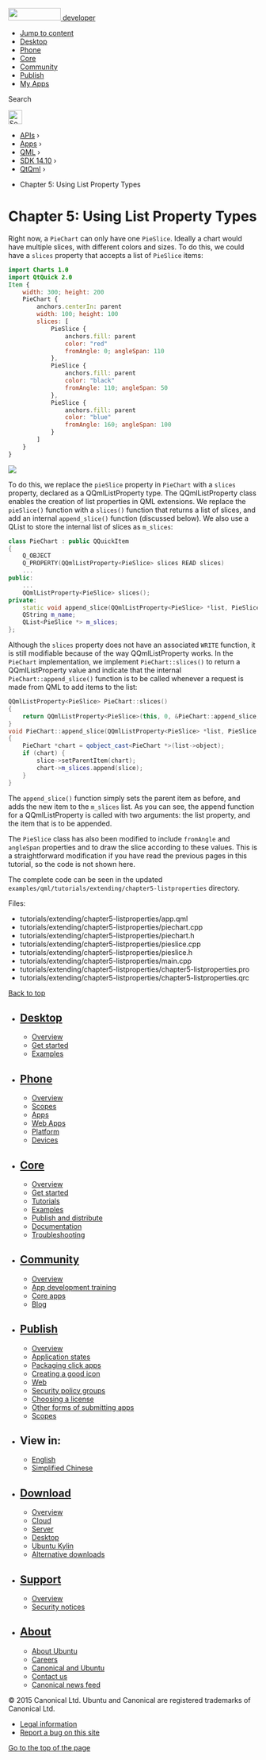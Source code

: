<a href="https://developer.ubuntu.com/" class="logo-ubuntu"><img src="https://developer.ubuntu.com/assets/sites/ubuntu/latest/u/img/logos/logo-ubuntu-orange.svg" width="106" height="25" /> <span>developer</span></a>

-   [Jump to content](index.html#main-content)
-   [Desktop](https://developer.ubuntu.com/en/desktop/)
-   [Phone](https://developer.ubuntu.com/en/phone/)
-   [Core](https://developer.ubuntu.com/core)
-   [Community](https://developer.ubuntu.com/en/community/)
-   [Publish](https://developer.ubuntu.com/en/publish/)
-   [My Apps](https://myapps.developer.ubuntu.com/)

Search

<img src="https://developer.ubuntu.com/assets/sites/ubuntu/latest/u/img/search-white.svg" alt="Search" height="28" />

-   [APIs](../../../../index.html) ›
-   [Apps](../../../index.html) ›
-   [QML](../../index.html) ›
-   <a href="../index.html" class="sub-nav-item">SDK 14.10</a> ›
-   <a href="../QtQml/index.html" class="sub-nav-item">QtQml</a> ›

<!-- -->

-   Chapter 5: Using List Property Types

Chapter 5: Using List Property Types
====================================

<span class="subtitle"></span>
<span id="details"></span>
Right now, a `PieChart` can only have one `PieSlice`. Ideally a chart would have multiple slices, with different colors and sizes. To do this, we could have a `slices` property that accepts a list of `PieSlice` items:

``` qml
import Charts 1.0
import QtQuick 2.0
Item {
    width: 300; height: 200
    PieChart {
        anchors.centerIn: parent
        width: 100; height: 100
        slices: [
            PieSlice {
                anchors.fill: parent
                color: "red"
                fromAngle: 0; angleSpan: 110
            },
            PieSlice {
                anchors.fill: parent
                color: "black"
                fromAngle: 110; angleSpan: 50
            },
            PieSlice {
                anchors.fill: parent
                color: "blue"
                fromAngle: 160; angleSpan: 100
            }
        ]
    }
}
```

![](https://developer.ubuntu.com/static/devportal_uploaded/c2613711-7649-4299-942e-9e5cebf58573-api/apps/qml/sdk-14.10/qtqml-tutorials-extending-chapter5-listproperties-example/images/extending-tutorial-chapter5.png)

To do this, we replace the `pieSlice` property in `PieChart` with a `slices` property, declared as a QQmlListProperty type. The QQmlListProperty class enables the creation of list properties in QML extensions. We replace the `pieSlice()` function with a `slices()` function that returns a list of slices, and add an internal `append_slice()` function (discussed below). We also use a QList to store the internal list of slices as `m_slices`:

``` cpp
class PieChart : public QQuickItem
{
    Q_OBJECT
    Q_PROPERTY(QQmlListProperty<PieSlice> slices READ slices)
    ...
public:
    ...
    QQmlListProperty<PieSlice> slices();
private:
    static void append_slice(QQmlListProperty<PieSlice> *list, PieSlice *slice);
    QString m_name;
    QList<PieSlice *> m_slices;
};
```

Although the `slices` property does not have an associated `WRITE` function, it is still modifiable because of the way QQmlListProperty works. In the `PieChart` implementation, we implement `PieChart::slices()` to return a QQmlListProperty value and indicate that the internal `PieChart::append_slice()` function is to be called whenever a request is made from QML to add items to the list:

``` cpp
QQmlListProperty<PieSlice> PieChart::slices()
{
    return QQmlListProperty<PieSlice>(this, 0, &PieChart::append_slice, 0, 0, 0);
}
void PieChart::append_slice(QQmlListProperty<PieSlice> *list, PieSlice *slice)
{
    PieChart *chart = qobject_cast<PieChart *>(list->object);
    if (chart) {
        slice->setParentItem(chart);
        chart->m_slices.append(slice);
    }
}
```

The `append_slice()` function simply sets the parent item as before, and adds the new item to the `m_slices` list. As you can see, the append function for a QQmlListProperty is called with two arguments: the list property, and the item that is to be appended.

The `PieSlice` class has also been modified to include `fromAngle` and `angleSpan` properties and to draw the slice according to these values. This is a straightforward modification if you have read the previous pages in this tutorial, so the code is not shown here.

The complete code can be seen in the updated `examples/qml/tutorials/extending/chapter5-listproperties` directory.

Files:

-   tutorials/extending/chapter5-listproperties/app.qml
-   tutorials/extending/chapter5-listproperties/piechart.cpp
-   tutorials/extending/chapter5-listproperties/piechart.h
-   tutorials/extending/chapter5-listproperties/pieslice.cpp
-   tutorials/extending/chapter5-listproperties/pieslice.h
-   tutorials/extending/chapter5-listproperties/main.cpp
-   tutorials/extending/chapter5-listproperties/chapter5-listproperties.pro
-   tutorials/extending/chapter5-listproperties/chapter5-listproperties.qrc

[Back to top](index.html#)

-   [Desktop](https://developer.ubuntu.com/en/desktop/)
    ---------------------------------------------------

    -   [Overview](https://developer.ubuntu.com/en/desktop/)
    -   [Get started](http://snapcraft.io/?utm_source=developer.ubuntu.com&utm_medium=devportal&utm_term=snaps%20snapcraft%20desktop&utm_content=menu&utm_campaign=duc_snappers)
    -   [Examples](https://github.com/ubuntu/snappy-playpen)

-   [Phone](https://developer.ubuntu.com/en/phone/)
    -----------------------------------------------

    -   [Overview](https://developer.ubuntu.com/en/phone/)
    -   [Scopes](https://developer.ubuntu.com/en/phone/scopes/)
    -   [Apps](https://developer.ubuntu.com/en/phone/apps/)
    -   [Web Apps](https://developer.ubuntu.com/en/phone/web/)
    -   [Platform](https://developer.ubuntu.com/en/phone/platform/)
    -   [Devices](https://developer.ubuntu.com/en/phone/devices/)

-   [Core](https://developer.ubuntu.com/core)
    -----------------------------------------

    -   [Overview](https://developer.ubuntu.com/core)
    -   [Get started](https://developer.ubuntu.com/core/get-started)
    -   [Tutorials](https://developer.ubuntu.com/core/tutorials)
    -   [Examples](https://developer.ubuntu.com/core/examples)
    -   [Publish and distribute](https://developer.ubuntu.com/core/publish-and-distribute)
    -   [Documentation](https://developer.ubuntu.com/core/documentation)
    -   [Troubleshooting](https://developer.ubuntu.com/core/troubleshooting)

-   [Community](https://developer.ubuntu.com/en/community/)
    -------------------------------------------------------

    -   [Overview](https://developer.ubuntu.com/en/community/)
    -   [App development training](https://developer.ubuntu.com/en/community/training/)
    -   [Core apps](https://developer.ubuntu.com/en/community/core-apps/)
    -   [Blog](https://developer.ubuntu.com/en/community/blog/)

-   [Publish](https://developer.ubuntu.com/en/publish/)
    ---------------------------------------------------

    -   [Overview](https://developer.ubuntu.com/en/publish/)
    -   [Application states](https://developer.ubuntu.com/en/publish/application-states/)
    -   [Packaging click apps](https://developer.ubuntu.com/en/publish/packaging-click-apps/)
    -   [Creating a good icon](https://developer.ubuntu.com/en/publish/creating-a-good-icon/)
    -   [Web](https://developer.ubuntu.com/en/publish/web/)
    -   [Security policy groups](https://developer.ubuntu.com/en/publish/security-policy-groups/)
    -   [Choosing a license](https://developer.ubuntu.com/en/publish/choosing-a-license/)
    -   [Other forms of submitting apps](https://developer.ubuntu.com/en/publish/other-forms-of-submitting-apps/)
    -   [Scopes](https://developer.ubuntu.com/en/publish/scopes/)

-   View in:
    --------

    -   [English](index.html "Change to language: English")
    -   [Simplified Chinese](index.html "Change to language: Simplified Chinese")

-   [Download](http://ubuntu.com/download/)
    ---------------------------------------

    -   [Overview](http://ubuntu.com/download)
    -   [Cloud](http://ubuntu.com/download/cloud)
    -   [Server](http://ubuntu.com/download/server)
    -   [Desktop](http://ubuntu.com/download/desktop)
    -   [Ubuntu Kylin](http://ubuntu.com/download/ubuntu-kylin)
    -   [Alternative downloads](http://ubuntu.com/download/alternative-downloads)

-   [Support](http://ubuntu.com/support/)
    -------------------------------------

    -   [Overview](http://ubuntu.com/support)
    -   [Security notices](http://www.ubuntu.com/usn/)

-   [About](http://ubuntu.com/about/)
    ---------------------------------

    -   [About Ubuntu](http://ubuntu.com/about/about-ubuntu)
    -   [Careers](http://www.canonical.com/careers)
    -   [Canonical and Ubuntu](http://ubuntu.com/about/canonical-and-ubuntu)
    -   [Contact us](http://ubuntu.com/about/contact-us)
    -   [Canonical news feed](http://insights.ubuntu.com/feed/)

© 2015 Canonical Ltd. Ubuntu and Canonical are registered trademarks of Canonical Ltd.

-   [Legal information](http://www.ubuntu.com/legal)
-   [Report a bug on this site](https://bugs.launchpad.net/developer-ubuntu-com/)

<span class="accessibility-aid">[Go to the top of the page](index.html#)</span>
